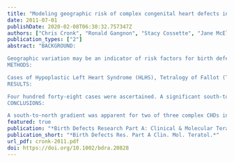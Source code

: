 ```yaml
---
title: "Modeling geographic risk of complex congenital heart defects in Eastern Wisconsin"
date: 2011-07-01
publishDate: 2020-02-08T06:30:32.757347Z
authors: ["Chris Cronk", "Ronald Gangnon", "Stacy Cossette", "Jane McElroy", "Andrew Pelech"]
publication_types: ["2"]
abstract: "BACKGROUND:

Geographic variation may be an indicator of risk factors for birth defects. This study models the geographic distribution of three complex congenital heart defects (CHDs) in eastern Wisconsin, and evaluates effects of demographic census variables linked to geographic location.
METHODS:

Cases of Hypoplastic Left Heart Syndrome (HLHS), Tetralogy of Fallot (TOF) and d-Transposition of the Great Arteries (d-TGAs) born between1995 and 2004 were identified from three medical centers serving eastern Wisconsin. Case diagnoses were assigned by a pediatric cardiologist using echocardiographic records. Births by ZIP code were obtained from the State of Wisconsin. ZIP Code demographic variables were derived from 2000 census data. Numbers of cardiac defects by ZIP code were modeled using cluster analysis and Poisson generalized additive models (GAMs) for spatial coordinates including all and white only cases (excluding trisomies). GAM analyses were repeated adjusting for census variables.
RESULTS:

Four hundred forty-eight cases were ascertained. A significant south-to-north spatial gradient for HLHS, TOF, and combined CHDs, but not d-TGAs was identified. This gradient remained significant when census variables were included in the model for the full sample. In the analysis excluding non-white cases, findings were the same for TOF, combined CHDs, and d-TGAs. However, the geographic gradient for HLHS was not significant in the adjusted model.
CONCLUSIONS:

A south-to-north gradient was apparent for two of three complex CHDs in eastern Wisconsin. For white cases, demographic variation seems to explain some of this spatial gradient in HLHS. Further studies are needed to confirm demographic and other risk factors underlying this geographic gradient."
featured: true
publication: "*Birth Defects Research Part A: Clinical & Molecular Teratology*"
publication_short: "*Birth Defects Res. Part A Clin. Mol. Teratol.*"
url_pdf: cronk-2011.pdf
doi: https://doi.org/10.1002/bdra.20828
---
```


